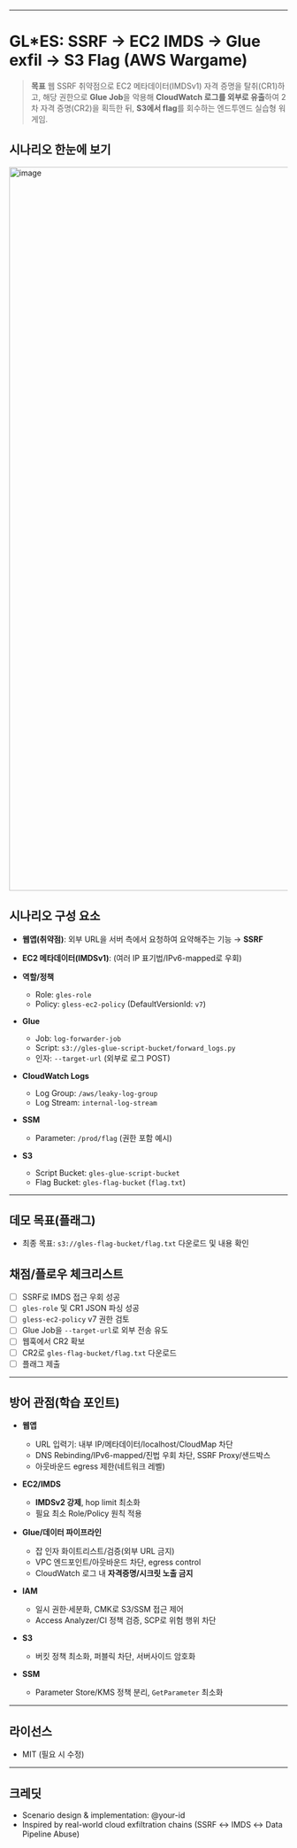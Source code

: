 
---

# GL\*ES: SSRF → EC2 IMDS → Glue exfil → S3 Flag (AWS Wargame)

> **목표**
> 웹 SSRF 취약점으로 EC2 메타데이터(IMDSv1) 자격 증명을 탈취(CR1)하고, 해당 권한으로 **Glue Job**을 악용해 **CloudWatch 로그를 외부로 유출**하여 2차 자격 증명(CR2)을 획득한 뒤, **S3에서 flag**를 회수하는 엔드투엔드 실습형 워게임.

## 시나리오 한눈에 보기

<img width="1561" height="1307" alt="image" src="https://github.com/user-attachments/assets/2c9392a9-6c4f-459f-8ad4-9a0d508dbf84" />



## 시나리오 구성 요소

* **웹앱(취약점)**: 외부 URL을 서버 측에서 요청하여 요약해주는 기능 → **SSRF**
* **EC2 메타데이터(IMDSv1)**:  (여러 IP 표기법/IPv6-mapped로 우회)
* **역할/정책**

  * Role: `gles-role`
  * Policy: `gless-ec2-policy` (DefaultVersionId: `v7`)
* **Glue**

  * Job: `log-forwarder-job`
  * Script: `s3://gles-glue-script-bucket/forward_logs.py`
  * 인자: `--target-url` (외부로 로그 POST)
* **CloudWatch Logs**

  * Log Group: `/aws/leaky-log-group`
  * Log Stream: `internal-log-stream`
* **SSM**

  * Parameter: `/prod/flag` (권한 포함 예시)
* **S3**

  * Script Bucket: `gles-glue-script-bucket`
  * Flag Bucket: `gles-flag-bucket` (`flag.txt`)

---

## 데모 목표(플래그)

* 최종 목표: `s3://gles-flag-bucket/flag.txt` 다운로드 및 내용 확인



## 채점/플로우 체크리스트

* [ ] SSRF로 IMDS 접근 우회 성공
* [ ] `gles-role` 및 CR1 JSON 파싱 성공
* [ ] `gless-ec2-policy` v7 권한 검토
* [ ] Glue Job을 `--target-url`로 외부 전송 유도
* [ ] 웹훅에서 CR2 확보
* [ ] CR2로 `gles-flag-bucket/flag.txt` 다운로드
* [ ] 플래그 제출

---

## 방어 관점(학습 포인트)

* **웹앱**

  * URL 입력기: 내부 IP/메타데이터/localhost/CloudMap 차단
  * DNS Rebinding/IPv6-mapped/진법 우회 차단, SSRF Proxy/샌드박스
  * 아웃바운드 egress 제한(네트워크 레벨)
* **EC2/IMDS**

  * **IMDSv2 강제**, hop limit 최소화
  * 필요 최소 Role/Policy 원칙 적용
* **Glue/데이터 파이프라인**

  * 잡 인자 화이트리스트/검증(외부 URL 금지)
  * VPC 엔드포인트/아웃바운드 차단, egress control
  * CloudWatch 로그 내 **자격증명/시크릿 노출 금지**
* **IAM**

  * 일시 권한·세분화, CMK로 S3/SSM 접근 제어
  * Access Analyzer/CI 정책 검증, SCP로 위험 행위 차단
* **S3**

  * 버킷 정책 최소화, 퍼블릭 차단, 서버사이드 암호화
* **SSM**

  * Parameter Store/KMS 정책 분리, `GetParameter` 최소화

---




## 라이선스

* MIT (필요 시 수정)

---

## 크레딧

* Scenario design & implementation: @your-id
* Inspired by real-world cloud exfiltration chains (SSRF ↔ IMDS ↔ Data Pipeline Abuse)



